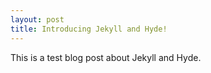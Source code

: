 ```yaml
---
layout: post
title: Introducing Jekyll and Hyde!
---
```


This is a test blog post about Jekyll and Hyde.